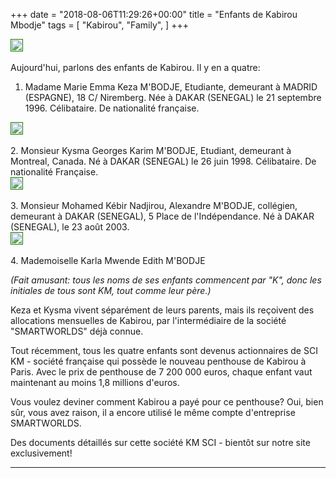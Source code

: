 +++
date = "2018-08-06T11:29:26+00:00"
title = "Enfants de Kabirou Mbodje"
tags = [
    "Kabirou",
    "Family",
]
+++

<div class="container" style="width:auto">
  <a target="blank" href="https://image.ibb.co/k8aYmJ/Keza_pic.jpg">
    <img src="https://image.ibb.co/k8aYmJ/Keza_pic.jpg" style="padding:1px;border:thin solid green;max-width:100%">
  </a>
</div>
<br>
Aujourd'hui, parlons des enfants de Kabirou. Il y en a quatre:

<!--more-->


1. Madame Marie Emma Keza M'BODJE, Etudiante, demeurant à MADRID (ESPAGNE), 18 C/ Niremberg.
Née à DAKAR (SENEGAL) le 21 septembre 1996.
Célibataire.
De nationalité française.
<div class="container" style="width:auto">
  <a target="blank" href="https://image.ibb.co/cw5oLd/Keza.jpg">
    <img src="https://image.ibb.co/cw5oLd/Keza.jpg" style="padding:1px;border:thin solid green;max-width:100%">
  </a>
</div>
<br>
2. Monsieur Kysma Georges Karim M'BODJE, Etudiant, demeurant à Montreal, Canada.
Né à DAKAR (SENEGAL) le 26 juin 1998.
Célibataire.
De nationalité Française.
<div class="container" style="width:auto">
  <a target="blank" href="https://image.ibb.co/f3oVYy/Kysma.jpg">
    <img src="https://image.ibb.co/f3oVYy/Kysma.jpg" style="padding:1px;border:thin solid green;max-width:100%">
  </a>
</div>
<br>
3. Monsieur Mohamed Kébir Nadjirou, Alexandre M'BODJE, collégien, demeurant à DAKAR (SENEGAL), 5 Place de l'Indépendance.
Né à DAKAR (SENEGAL), le 23 août 2003.
<div class="container" style="width:auto">
  <a target="blank" href="https://image.ibb.co/cyK4ty/Kebir.jpg">
    <img src="https://image.ibb.co/cyK4ty/Kebir.jpg" style="padding:1px;border:thin solid green;max-width:100%">
  </a>
</div>
<br>
4. Mademoiselle Karla Mwende Edith M'BODJE
<br>

_(Fait amusant: tous les noms de ses enfants commencent par "K", donc les initiales de tous sont KM, tout comme leur père.)_

Keza et Kysma vivent séparément de leurs parents, mais ils reçoivent des allocations mensuelles de Kabirou, par l'intermédiaire de la société "SMARTWORLDS" déjà connue.

Tout récemment, tous les quatre enfants sont devenus actionnaires de SCI KM - société française qui possède le nouveau penthouse de Kabirou à Paris. Avec le prix de penthouse de 7 200 000 euros, chaque enfant vaut maintenant au moins 1,8 millions d'euros.

Vous voulez deviner comment Kabirou a payé pour ce penthouse? Oui, bien sûr, vous avez raison, il a encore utilisé le même compte d'entreprise SMARTWORLDS.

Des documents détaillés sur cette société KM SCI - bientôt sur notre site exclusivement!

<hr>
